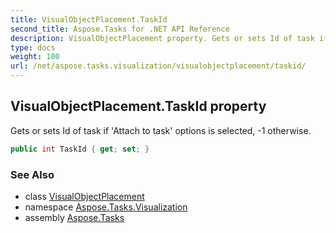 ```yaml
---
title: VisualObjectPlacement.TaskId
second_title: Aspose.Tasks for .NET API Reference
description: VisualObjectPlacement property. Gets or sets Id of task if Attach to task options is selected 1 otherwise
type: docs
weight: 100
url: /net/aspose.tasks.visualization/visualobjectplacement/taskid/
---
```

## VisualObjectPlacement.TaskId property

Gets or sets Id of task if 'Attach to task' options is selected, -1 otherwise.

```csharp
public int TaskId { get; set; }
```

### See Also

* class [VisualObjectPlacement](../)
* namespace [Aspose.Tasks.Visualization](../../visualobjectplacement/)
* assembly [Aspose.Tasks](../../../)


